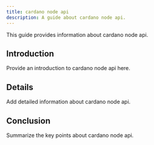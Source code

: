 ```yaml
---
title: cardano node api
description: A guide about cardano node api.
---
```


This guide provides information about cardano node api.

## Introduction

Provide an introduction to cardano node api here.

## Details

Add detailed information about cardano node api.

## Conclusion

Summarize the key points about cardano node api.